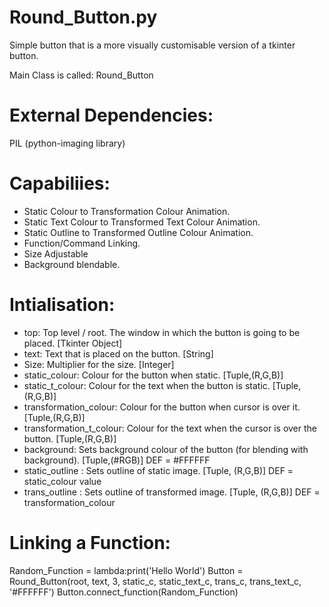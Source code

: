 # Round_Button.py
Simple button that is a more visually customisable version of a tkinter button.

Main Class is called: Round_Button

External Dependencies:
======================

PIL (python-imaging library)

Capabiliies:
=============

+ Static Colour to Transformation Colour Animation.
+ Static Text Colour to Transformed Text Colour Animation.
+ Static Outline to Transformed Outline Colour Animation.
+ Function/Command Linking.
+ Size Adjustable
+ Background blendable.

Intialisation:
==============

+ top: Top level / root. The window in which the button is going to be placed. [Tkinter Object]
+ text: Text that is placed on the button. [String]
+ Size: Multiplier for the size. [Integer]
+ static_colour: Colour for the button when static. [Tuple,(R,G,B)]
+ static_t_colour: Colour for the text when the button is static. [Tuple,(R,G,B)]
+ transformation_colour: Colour for the button when cursor is over it. [Tuple,(R,G,B)]
+ transformation_t_colour: Colour for the text when the cursor is over the button. [Tuple,(R,G,B)]
+ background: Sets background colour of the button (for blending with background). [Tuple,(#RGB)] DEF = #FFFFFF
+ static_outline : Sets outline of static image. [Tuple, (R,G,B)] DEF = static_colour value
+ trans_outline : Sets outline of transformed image. [Tuple, (R,G,B)] DEF = transformation_colour



Linking a Function:
===================

Random_Function = lambda:print('Hello World')
Button = Round_Button(root, text, 3, static_c, static_text_c, trans_c, trans_text_c, '#FFFFFF')
Button.connect_function(Random_Function)



